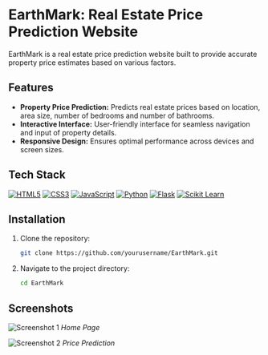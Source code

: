 # EarthMark: Real Estate Price Prediction Website

EarthMark is a real estate price prediction website built to provide accurate property price estimates based on various factors. 

## Features
- **Property Price Prediction:** Predicts real estate prices based on location, area size, number of bedrooms and number of bathrooms.
- **Interactive Interface:** User-friendly interface for seamless navigation and input of property details.
- **Responsive Design:** Ensures optimal performance across devices and screen sizes.

## Tech Stack
[![HTML5](https://img.shields.io/badge/-HTML5-E34F26?style=for-the-badge&logo=html5&logoColor=white)](#) [![CSS3](https://img.shields.io/badge/-CSS3-1572B6?style=for-the-badge&logo=css3&logoColor=white)](#) [![JavaScript](https://img.shields.io/badge/-JavaScript-F7DF1E?style=for-the-badge&logo=javascript&logoColor=black)](#) [![Python](https://img.shields.io/badge/-Python-3776AB?style=for-the-badge&logo=python&logoColor=white)](#) [![Flask](https://img.shields.io/badge/-Flask-000000?style=for-the-badge&logo=flask&logoColor=white)](#) [![Scikit Learn](https://img.shields.io/badge/-Scikit%20Learn-F7931E?style=for-the-badge&logo=scikit-learn&logoColor=white)](#)

## Installation
1. Clone the repository:
   ```bash
   git clone https://github.com/yourusername/EarthMark.git
   ```

2. Navigate to the project directory:
   ```bash
   cd EarthMark


## Screenshots
![Screenshot 1](screenshots/home.png)
*Home Page*

![Screenshot 2](screenshots/prediction.png)
*Price Prediction*

